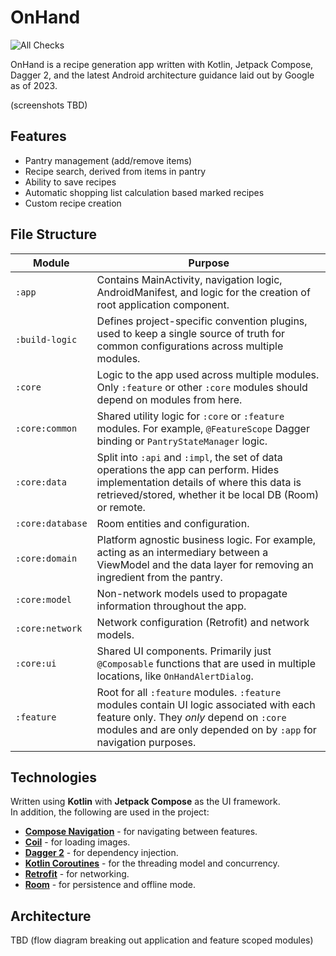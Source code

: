 # OnHand

![All Checks](https://github.com/tboulevard/OnHand/actions/workflows/build.yaml/badge.svg)

OnHand is a recipe generation app written with Kotlin, Jetpack Compose, Dagger 2, and the latest Android architecture guidance laid out by Google as of 2023.

(screenshots TBD)

## Features
- Pantry management (add/remove items)
- Recipe search, derived from items in pantry
- Ability to save recipes
- Automatic shopping list calculation based marked recipes
- Custom recipe creation

## File Structure

| Module                |Purpose                  |
|-----------------------|---------------------------|
|	`:app` | Contains MainActivity, navigation logic, AndroidManifest, and logic for the creation of root application component.          |
|	`:build-logic` | Defines project-specific convention plugins, used to keep a single source of truth for common configurations across multiple modules.           |
|	`:core`| Logic to the app used across multiple modules. Only `:feature` or other `:core` modules should depend on modules from here. |
|	`:core:common`| Shared utility logic for `:core` or `:feature` modules. For example, `@FeatureScope` Dagger binding or `PantryStateManager` logic. |
|	`:core:data`| Split into `:api` and `:impl`, the set of data operations the app can perform. Hides implementation details of where this data is retrieved/stored, whether it be local DB (Room) or remote. |
|	`:core:database`| Room entities and configuration. |
|	`:core:domain`| Platform agnostic business logic. For example, acting as an intermediary between a ViewModel and the data layer for removing an ingredient from the pantry. |
|	`:core:model`| Non-network models used to propagate information throughout the app. |
|	`:core:network`| Network configuration (Retrofit) and network models. |
|	`:core:ui`| Shared UI components. Primarily just `@Composable` functions that are used in multiple locations, like `OnHandAlertDialog`.|
|	`:feature`|Root for all `:feature` modules. `:feature` modules contain UI logic associated with each feature only. They _only_ depend on `:core` modules and are only depended on by `:app` for navigation purposes.            |

## Technologies

Written using  **Kotlin**  with  **Jetpack Compose**  as the UI framework.  
In addition, the following are used in the project:

- [**Compose Navigation**](https://developer.android.com/jetpack/compose/navigation)  - for navigating between features.
- [**Coil**](https://coil-kt.github.io/coil/)  - for loading images.
- [**Dagger 2**](https://dagger.dev/)  - for dependency injection.  
- [**Kotlin Coroutines**](https://kotlinlang.org/docs/coroutines-overview.html)  - for the threading model and concurrency.
- [**Retrofit**](https://square.github.io/retrofit/)  - for networking.
- [**Room**](https://developer.android.com/training/data-storage/room)  - for persistence and offline mode.

## Architecture

TBD (flow diagram breaking out application and feature scoped modules)
